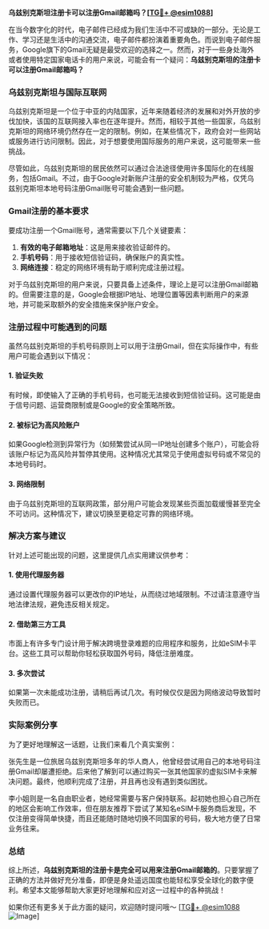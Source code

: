 **乌兹别克斯坦注册卡可以注册Gmail邮箱吗？[[TG💪+ @esim1088](https://t.me/s/esim1088)]**

在当今数字化的时代，电子邮件已经成为我们生活中不可或缺的一部分。无论是工作、学习还是生活中的沟通交流，电子邮件都扮演着重要角色。而说到电子邮件服务，Google旗下的Gmail无疑是最受欢迎的选择之一。然而，对于一些身处海外或者使用特定国家电话卡的用户来说，可能会有一个疑问：**乌兹别克斯坦的注册卡可以注册Gmail邮箱吗？**

### 乌兹别克斯坦与国际互联网

乌兹别克斯坦是一个位于中亚的内陆国家，近年来随着经济的发展和对外开放的步伐加快，该国的互联网接入率也在逐年提升。然而，相较于其他一些国家，乌兹别克斯坦的网络环境仍然存在一定的限制。例如，在某些情况下，政府会对一些网站或服务进行访问限制。因此，对于想要使用国际服务的用户来说，这可能带来一些挑战。

尽管如此，乌兹别克斯坦的居民依然可以通过合法途径使用许多国际化的在线服务，包括Gmail。不过，由于Google对新账户注册的安全机制较为严格，仅凭乌兹别克斯坦本地号码注册Gmail账号可能会遇到一些问题。

### Gmail注册的基本要求

要成功注册一个Gmail账号，通常需要以下几个关键要素：

1. **有效的电子邮箱地址**：这是用来接收验证邮件的。
2. **手机号码**：用于接收短信验证码，确保账户的真实性。
3. **网络连接**：稳定的网络环境有助于顺利完成注册过程。

对于乌兹别克斯坦的用户来说，只要具备上述条件，理论上是可以注册Gmail邮箱的。但需要注意的是，Google会根据IP地址、地理位置等因素判断用户的来源地，并可能采取额外的安全措施来保护账户安全。

### 注册过程中可能遇到的问题

虽然乌兹别克斯坦的手机号码原则上可以用于注册Gmail，但在实际操作中，有些用户可能会遇到以下情况：

#### 1. 验证失败
有时候，即使输入了正确的手机号码，也可能无法接收到短信验证码。这可能是由于信号问题、运营商限制或是Google的安全策略所致。

#### 2. 被标记为高风险账户
如果Google检测到异常行为（如频繁尝试从同一IP地址创建多个账户），可能会将该账户标记为高风险并暂停其使用。这种情况尤其常见于使用虚拟号码或不常见的本地号码时。

#### 3. 网络限制
由于乌兹别克斯坦的互联网政策，部分用户可能会发现某些页面加载缓慢甚至完全不可访问。这种情况下，建议切换至更稳定可靠的网络环境。

### 解决方案与建议

针对上述可能出现的问题，这里提供几点实用建议供参考：

#### 1. 使用代理服务器
通过设置代理服务器可以更改你的IP地址，从而绕过地域限制。不过请注意遵守当地法律法规，避免违反相关规定。

#### 2. 借助第三方工具
市面上有许多专门设计用于解决跨境登录难题的应用程序和服务，比如eSIM卡平台。这些工具可以帮助你轻松获取国外号码，降低注册难度。

#### 3. 多次尝试
如果第一次未能成功注册，请稍后再试几次。有时候仅仅是因为网络波动导致暂时失败而已。

### 实际案例分享

为了更好地理解这一话题，让我们来看几个真实案例：

张先生是一位旅居乌兹别克斯坦多年的华人商人，他曾经尝试用自己的本地号码注册Gmail却屡遭拒绝。后来他了解到可以通过购买一张其他国家的虚拟SIM卡来解决问题。最终，他顺利完成了注册，并且再也没有遇到类似困扰。

李小姐则是一名自由职业者，她经常需要与客户保持联系。起初她也担心自己所在的地区会影响工作效率，但在朋友推荐下尝试了某知名eSIM卡服务商后发现，不仅注册变得简单快捷，而且还能随时随地切换不同国家的号码，极大地方便了日常业务往来。

### 总结

综上所述，**乌兹别克斯坦的注册卡是完全可以用来注册Gmail邮箱的**。只要掌握了正确的方法并做好充分准备，即便是身处遥远国度也能轻松享受全球化的数字便利。希望本文能够帮助大家更好地理解和应对这一过程中的各种挑战！

如果你还有更多关于此方面的疑问，欢迎随时提问哦～ [[TG💪+ @esim1088](https://t.me/s/esim1088) ![Image](https://i.postimg.cc/4NQfJmqS/Snipaste-2025-05-13-00-14-12.png)]